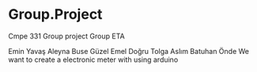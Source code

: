 # Group.Project
Cmpe 331 Group project Group ETA

Emin Yavaş
Aleyna Buse Güzel
Emel Doğru
Tolga Aslım
Batuhan Önde
We want to create a electronic meter with using arduino

